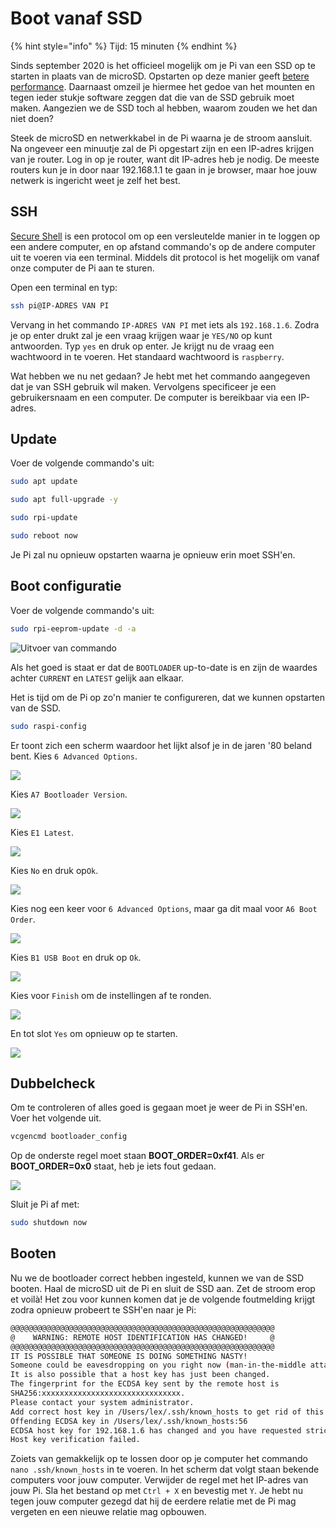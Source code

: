 # Boot vanaf SSD

{% hint style="info" %}
Tijd: 15 minuten
{% endhint %}

Sinds september 2020 is het officieel mogelijk om je Pi van een SSD op te starten in plaats van de microSD. Opstarten op deze manier geeft [betere performance](https://www.tomshardware.com/news/raspberry-pi-4-ssd-test,39811.html). Daarnaast omzeil je hiermee het gedoe van het mounten en tegen ieder stukje software zeggen dat die van de SSD gebruik moet maken. Aangezien we de SSD toch al hebben, waarom zouden we het dan niet doen?

Steek de microSD en netwerkkabel in de Pi waarna je de stroom aansluit. Na ongeveer een minuutje zal de Pi opgestart zijn en een IP-adres krijgen van je router. Log in op je router, want dit IP-adres heb je nodig. De meeste routers kun je in door naar 192.168.1.1 te gaan in je browser, maar hoe jouw netwerk is ingericht weet je zelf het best.

## SSH

[Secure Shell](https://nl.wikipedia.org/wiki/Secure_Shell) is een protocol om op een versleutelde manier in te loggen op een andere computer, en op afstand commando's op de andere computer uit te voeren via een terminal. Middels dit protocol is het mogelijk om vanaf onze computer de Pi aan te sturen.

Open een terminal en typ:

```bash
ssh pi@IP-ADRES VAN PI
```

Vervang in het commando `IP-ADRES VAN PI` met iets als `192.168.1.6`. Zodra je op enter drukt zal je een vraag krijgen waar je `YES/NO` op kunt antwoorden. Typ `yes` en druk op enter. Je krijgt nu de vraag een wachtwoord in te voeren. Het standaard wachtwoord is `raspberry`.

Wat hebben we nu net gedaan? Je hebt met het commando aangegeven dat je van SSH gebruik wil maken. Vervolgens specificeer je een gebruikersnaam en een computer. De computer is bereikbaar via een IP-adres.

## Update

Voer de volgende commando's uit:

```bash
sudo apt update
```

```bash
sudo apt full-upgrade -y
```

```bash
sudo rpi-update
```

```bash
sudo reboot now
```

Je Pi zal nu opnieuw opstarten waarna je opnieuw erin moet SSH'en.

## Boot configuratie

Voer de volgende commando's uit:

```bash
sudo rpi-eeprom-update -d -a
```

![Uitvoer van commando](../.gitbook/assets/screenshot-2020-11-01-at-12.30.51.png)

Als het goed is staat er dat de `BOOTLOADER` up-to-date is en zijn de waardes achter `CURRENT` en `LATEST` gelijk aan elkaar.

Het is tijd om de Pi op zo'n manier te configureren, dat we kunnen opstarten van de SSD.

```bash
sudo raspi-config
```

Er toont zich een scherm waardoor het lijkt alsof je in de jaren '80 beland bent. Kies `6 Advanced Options`.

![](../.gitbook/assets/screenshot-2020-11-01-at-12.32.30.png)

Kies `A7 Bootloader Version`.

![](../.gitbook/assets/bootloader.png)

Kies `E1 Latest`.

![](../.gitbook/assets/screenshot-2020-11-01-at-12.32.53.png)

Kies `No` en druk op`Ok`.

![](../.gitbook/assets/screenshot-2020-11-01-at-12.33.07.png)

Kies nog een keer voor `6 Advanced Options`, maar ga dit maal voor `A6 Boot Order`.

![](../.gitbook/assets/screenshot-2020-11-01-at-12.33.34.png)

Kies `B1 USB Boot` en druk op `Ok`.

![](../.gitbook/assets/screenshot-2020-11-01-at-12.33.39.png)

Kies voor `Finish` om de instellingen af te ronden.

![](../.gitbook/assets/screenshot-2020-11-01-at-12.34.09.png)

En tot slot `Yes` om opnieuw op te starten.

![](../.gitbook/assets/screenshot-2020-11-01-at-12.34.14.png)

## Dubbelcheck

Om te controleren of alles goed is gegaan moet je weer de Pi in SSH'en. Voer het volgende uit.

```bash
vcgencmd bootloader_config
```

Op de onderste regel moet staan **BOOT\_ORDER=0xf41**. Als er **BOOT\_ORDER=0x0** staat, heb je iets fout gedaan.

![](../.gitbook/assets/screenshot-2020-11-01-at-12.35.32.png)

Sluit je Pi af met:

```bash
sudo shutdown now
```

## Booten

Nu we de bootloader correct hebben ingesteld, kunnen we van de SSD booten. Haal de microSD uit de Pi en sluit de SSD aan. Zet de stroom erop et voilà! Het zou voor kunnen komen dat je de volgende foutmelding krijgt zodra opnieuw probeert te SSH'en naar je Pi:

```bash
@@@@@@@@@@@@@@@@@@@@@@@@@@@@@@@@@@@@@@@@@@@@@@@@@@@@@@@@@@@
@    WARNING: REMOTE HOST IDENTIFICATION HAS CHANGED!     @
@@@@@@@@@@@@@@@@@@@@@@@@@@@@@@@@@@@@@@@@@@@@@@@@@@@@@@@@@@@
IT IS POSSIBLE THAT SOMEONE IS DOING SOMETHING NASTY!
Someone could be eavesdropping on you right now (man-in-the-middle attack)!
It is also possible that a host key has just been changed.
The fingerprint for the ECDSA key sent by the remote host is
SHA256:xxxxxxxxxxxxxxxxxxxxxxxxxxxxxxx.
Please contact your system administrator.
Add correct host key in /Users/lex/.ssh/known_hosts to get rid of this message.
Offending ECDSA key in /Users/lex/.ssh/known_hosts:56
ECDSA host key for 192.168.1.6 has changed and you have requested strict checking.
Host key verification failed.
```

Zoiets van gemakkelijk op te lossen door op je computer het commando `nano .ssh/known_hosts` in te voeren. In het scherm dat volgt staan bekende computers voor jouw computer. Verwijder de regel met het IP-adres van jouw Pi. Sla het bestand op met `Ctrl + X` en bevestig met `Y`. Je hebt nu tegen jouw computer gezegd dat hij de eerdere relatie met de Pi mag vergeten en een nieuwe relatie mag opbouwen.

